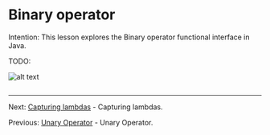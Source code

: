 # Binary operator

Intention: This lesson explores the Binary operator functional interface in Java.

TODO:

![alt text](../../etc/features/img.png "Img")

```java

```

<hr>

Next: [Capturing lambdas](chapter_10.md "Capturing lambdas") - Capturing lambdas.

Previous: [Unary Operator](chapter_8.md "Unary Operator") - Unary Operator.